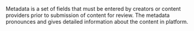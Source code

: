 Metadata is a set of fields that must be entered by creators or content providers prior to submission of content for review. The metadata pronounces and gives detailed information about the content in platform.


